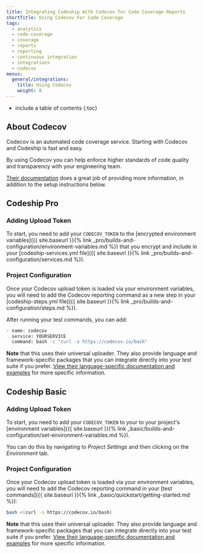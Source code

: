 ```yaml
---
title: Integrating Codeship With Codecov for Code Coverage Reports
shortTitle: Using Codecov For Code Coverage
tags:
  - analytics
  - code-coverage
  - coverage
  - reports
  - reporting
  - continuous integration
  - integrations
  - codecov
menus:
  general/integrations:
    title: Using Codecov
    weight: 8
---
```


* include a table of contents
{:toc}

## About Codecov

Codecov is an automated code coverage service. Starting with Codecov and Codeship is fast and easy.

By using Codecov you can help enforce higher standards of code quality and transparency with your engineering team.

[Their documentation](https://docs.codecov.io/docs/) does a great job of providing more information, in addition to the setup instructions below.

## Codeship Pro

### Adding Upload Token

To start, you need to add your `CODECOV_TOKEN` to the [encrypted environment variables]({{ site.baseurl }}{% link _pro/builds-and-configuration/environment-variables.md %}) that you encrypt and include in your [codeship-services.yml file]({{ site.baseurl }}{% link _pro/builds-and-configuration/services.md %}).

### Project Configuration

Once your Codecov upload token is loaded via your environment variables, you will need to add the Codecov reporting command as a new step in your [codeship-steps.yml file]({{ site.baseurl }}{% link _pro/builds-and-configuration/steps.md %}).

After running your test commands, you can add:

```bash
- name: codecov
  service: YOURSERVICE
  command: bash -c "curl -s https://codecov.io/bash"
```

**Note** that this uses their universal uploader. They also provide language and framework-specific packages that you can integrate directly into your test suite if you prefer. [View their language-specific documentation and examples](https://github.com/codecov/example-ruby) for more specific information.

## Codeship Basic

### Adding Upload Token

To start, you need to add your `CODECOV_TOKEN` to your to your project's [environment variables]({{ site.baseurl }}{% link _basic/builds-and-configuration/set-environment-variables.md %}).

You can do this by navigating to _Project Settings_ and then clicking on the _Environment_ tab.

### Project Configuration

Once your Codecov upload token is loaded via your environment variables, you will need to add the Codecov reporting command in your [test commands]({{ site.baseurl }}{% link _basic/quickstart/getting-started.md %}):

```bash
bash <(curl -s https://codecov.io/bash)
```

**Note** that this uses their universal uploader. They also provide language and framework-specific packages that you can integrate directly into your test suite if you prefer. [View their language-specific documentation and examples](https://github.com/codecov/example-ruby) for more specific information.

